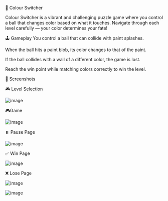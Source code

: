 🎨 Colour Switcher

Colour Switcher is a vibrant and challenging puzzle game where you control a ball that changes color based on what it touches. Navigate through each level carefully — your color determines your fate!

🕹️ Gameplay
You control a ball that can collide with paint splashes.


When the ball hits a paint blob, its color changes to that of the paint.


If the ball collides with a wall of a different color, the game is lost.


Reach the win point while matching colors correctly to win the level.


📸 Screenshots

🎮 Level Selection

![image](https://github.com/user-attachments/assets/3e1e4067-9e54-47e1-8ce2-408f11cc1775)


🎮Game

![image](https://github.com/user-attachments/assets/77acc2d9-f34d-4660-a0ff-db15a16ea5fd)


⏸️ Pause Page

![image](https://github.com/user-attachments/assets/47f4a919-c79e-4808-aebc-97e6f6488c04)


✅ Win Page

![image](https://github.com/user-attachments/assets/70aefda8-cffc-42d6-a0a7-bb597877d94a)


❌ Lose Page

![image](https://github.com/user-attachments/assets/0417641a-b18f-4af3-a314-f97f66bd1e66)

![image](https://github.com/user-attachments/assets/8dc2bda7-dc59-42f1-9cb3-ac5ca5d41829)

